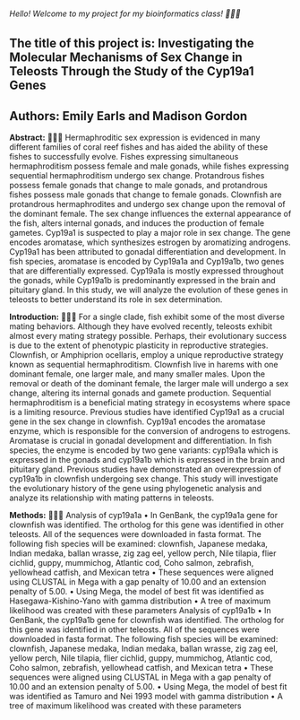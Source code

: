 ###### Hello! Welcome to my project for my bioinformatics class! 🐠🐠🐠
	

## The title of this project is: Investigating the Molecular Mechanisms of Sex Change in Teleosts Through the Study of the Cyp19a1 Genes

## Authors: Emily Earls and Madison Gordon

**Abstract:**  🐠🐠🐠
Hermaphroditic sex expression is evidenced in many different families of coral reef fishes and has aided the ability of these fishes to successfully evolve. Fishes expressing simultaneous hermaphroditism possess female and male gonads, while fishes expressing sequential hermaphroditism undergo sex change. Protandrous fishes possess female gonads that change to male gonads, and protandrous fishes possess male gonads that change to female gonads. Clownfish are protandrous hermaphrodites and undergo sex change upon the removal of the dominant female. The sex change influences the external appearance of the fish, alters internal gonads, and induces the production of female gametes. Cyp19a1 is suspected to play a major role in sex change. The gene encodes aromatase, which synthesizes estrogen by aromatizing androgens. Cyp19a1 has been attributed to gonadal differentiation and development. In fish species, aromatase is encoded by Cyp19a1a and Cyp19a1b, two genes that are differentially expressed. Cyp19a1a is mostly expressed throughout the gonads, while Cyp19a1b is predominantly expressed in the brain and pituitary gland. In this study, we will analyze the evolution of these genes in teleosts to better understand its role in sex determination.

**Introduction:** 🐠🐠🐠
For a single clade, fish exhibit some of the most diverse mating behaviors. Although they have evolved recently, teleosts exhibit almost every mating strategy possible. Perhaps, their evolutionary success is due to the extent of phenotypic plasticity in reproductive strategies. Clownfish, or Amphiprion ocellaris, employ a unique reproductive strategy known as sequential hermaphroditism. Clownfish live in harems with one dominant female, one larger male, and many smaller males. Upon the removal or death of the dominant female, the larger male will undergo a sex change, altering its internal gonads and gamete production. Sequential hermaphroditism is a beneficial mating strategy in ecosystems where space is a limiting resource.
Previous studies have identified Cyp19a1 as a crucial gene in the sex change in clownfish. Cyp19a1 encodes the aromatase enzyme, which is responsible for the conversion of androgens to estrogens. Aromatase is crucial in gonadal development and differentiation. In fish species, the enzyme is encoded by two gene variants: cyp19a1a which is expressed in the gonads and cyp19a1b which is expressed in the brain and pituitary gland. Previous studies have demonstrated an overexpression of cyp19a1b in clownfish undergoing sex change. 
This study will investigate the evolutionary history of the gene using phylogenetic analysis and analyze its relationship with mating patterns in teleosts. 

**Methods:** 🐠🐠🐠
Analysis of cyp19a1a
•	In GenBank, the cyp19a1a gene for clownfish was identified. The ortholog for this gene was identified in other teleosts. All of the sequences were downloaded in fasta format. The following fish species will be examined: clownfish, Japanese medaka, Indian medaka, ballan wrasse, zig zag eel, yellow perch, Nile tilapia, flier cichlid, guppy, mummichog, Atlantic cod, Coho salmon, zebrafish, yellowhead catfish, and Mexican tetra 
•	These sequences were aligned using CLUSTAL in Mega with a gap penalty of 10.00 and an extension penalty of 5.00. 
•	Using Mega, the model of best fit was identified as Hasegawa-Kishino-Yano with gamma distribution
•	A tree of maximum likelihood was created with these parameters
Analysis of cyp19a1b
•	In GenBank, the cyp19a1b gene for clownfish was identified. The ortholog for this gene was identified in other teleosts. All of the sequences were downloaded in fasta format. The following fish species will be examined: clownfish, Japanese medaka, Indian medaka, ballan wrasse, zig zag eel, yellow perch, Nile tilapia, flier cichlid, guppy, mummichog, Atlantic cod, Coho salmon, zebrafish, yellowhead catfish, and Mexican tetra 
•	These sequences were aligned using CLUSTAL in Mega with a gap penalty of 10.00 and an extension penalty of 5.00. 
•	Using Mega, the model of best fit was identified as Tamuro and Nei 1993 model with gamma distribution
•	A tree of maximum likelihood was created with these parameters

